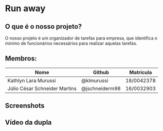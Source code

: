 # Run away

## O que é o nosso projeto?

O nosso projeto é um organizador de tarefas para empresa, que identifica o minimo de funcionários necessários para realizar aquelas tarefas.

## Membros:

| Nome                          | Github         | Matrícula  |
| ----------------------------- | -------------- | ---------- |
| Kathlyn Lara Murussi          | @klmurussi     | 18/0042378 |
| Júlio César Schneider Martins | @jschneiderm98 | 16/0032903 |

## Screenshots


## Vídeo da dupla

